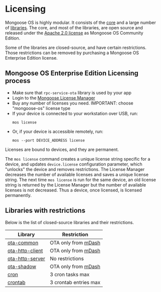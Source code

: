 # Licensing

Mongoose OS is highly modular. It consists of the
[core](https://github.com/cesanta/mongoose-os)
and a large number of
[libraries](https://github.com/mongoose-os-libs). The core, and most of
the libraries, are open source and released under the
[Apache 2.0 license](https://www.apache.org/licenses/LICENSE-2.0) as Mongoose OS Community Edition.

Some of the libraries are closed-source, and have certain restrictions.
Those restrictions can be removed by purchasing a Mongoose OS Enterprise Edition license.

## Mongoose OS Enterprise Edition Licensing process

- Make sure that `rpc-service-ota` library is used by your app
- Login to the [Mongoose License Manager](https://license.mongoose-os.com)
- Buy any number of licenses you need. IMPORTANT: choose "mongoose-os" license type
- If your device is connected to your workstation over USB, run:
  ```
  mos license
  ```
- Or, if your device is accessible remotely, run:
  ```
  mos --port DEVICE_ADDRESS license
  ```

Licenses are bound to devices, and they are permanent.

The `mos license` command creates a unique license string specific
for a device,
and updates `device.license` configuration parameter, which "unlocks"
the device and removes restrictions. The License Manager decreases
the number of available licenses and saves a unique
license string. The next time `mos license` is run for the same device,
an old license string is returned by the License Manager
but the number of available licenses is not decreased.
Thus a device, once licensed, is licensed permanently.


## Libraries with restrictions

Below is the list of closed-source libraries and their restrictions.

|  Library  | Restriction |
| --------- | ------------ |
| [ota-common](https://github.com/mongoose-os-libs/ota-common) | OTA only from [mDash](https://mongoose-os.com/docs/mdash/intro.md) |
| [ota-http-client](https://github.com/mongoose-os-libs/ota-http-client) | OTA only from [mDash](https://mongoose-os.com/docs/mdash/intro.md) |
| [ota-http-server](https://github.com/mongoose-os-libs/ota-http-server) | No restrictions |
| [ota-shadow](https://github.com/mongoose-os-libs/ota-shadow) | OTA only from [mDash](https://mongoose-os.com/docs/mdash/intro.md) |
| [cron](https://github.com/mongoose-os-libs/cron) | 3 cron tasks max |
| [crontab](https://github.com/mongoose-os-libs/crontab) | 3 crontab entries max |
